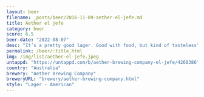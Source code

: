 ```yaml
---
layout: beer
filename: _posts/beer/2016-11-09-aether-el-jefe.md
title: Aether el jefe
category: beer
score: 6.5
beer-date: "2022-08-07"
desc: "It’s a pretty good lager. Good with food, but kind of tasteless"
permalink: /beer/:title.html
img: /img/list/aether-el-jefe.jpeg
untappd: "https://untappd.com/b/aether-brewing-company-el-jefe/4268386"
country: "Australia"
brewery: "Aether Brewing Company"
breweryURL: "brewery/aether-brewing-company.html"
style: "Lager - American"
---
```

